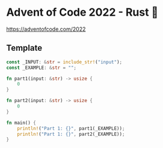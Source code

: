 # Advent of Code 2022 - Rust 🦀

https://adventofcode.com/2022

## Template

```rust
const _INPUT: &str = include_str!("input");
const _EXAMPLE: &str = "";

fn part1(input: &str) -> usize {
    0
}

fn part2(input: &str) -> usize {
    0
}

fn main() {
    println!("Part 1: {}", part1(_EXAMPLE));
    println!("Part 1: {}", part2(_EXAMPLE));
}
```